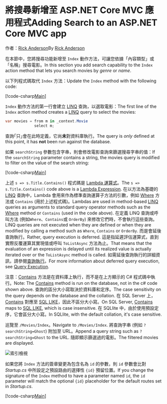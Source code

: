 # <a name="adding-search-to-an-aspnet-core-mvc-app"></a><span data-ttu-id="fa043-101">將搜尋新增至 ASP.NET Core MVC 應用程式</span><span class="sxs-lookup"><span data-stu-id="fa043-101">Adding Search to an ASP.NET Core MVC app</span></span>

<span data-ttu-id="fa043-102">作者：[Rick Anderson](https://twitter.com/RickAndMSFT)</span><span class="sxs-lookup"><span data-stu-id="fa043-102">By [Rick Anderson](https://twitter.com/RickAndMSFT)</span></span>

<span data-ttu-id="fa043-103">在本節中，您將搜尋功能新增至 `Index` 動作方法，可讓您依據「內容類型」或「名稱」搜尋電影。</span><span class="sxs-lookup"><span data-stu-id="fa043-103">In this section you add search capability to the `Index` action method that lets you search movies by *genre* or *name*.</span></span>

<span data-ttu-id="fa043-104">以下列程式碼取代 `Index` 方法：</span><span class="sxs-lookup"><span data-stu-id="fa043-104">Update the `Index` method with the following code:</span></span>
<!--
[!code-html[Main](../../tutorials/first-mvc-app/start-mvc/sample/MvcMovie/Views/Shared/_Layout.cshtml?highlight=7,31)]
-->

[!code-csharp[Main](../../tutorials/first-mvc-app/start-mvc/sample/MvcMovie/Controllers/MoviesController.cs?name=snippet_1stSearch)]

<span data-ttu-id="fa043-105">`Index` 動作方法的第一行會建立 [LINQ](https://docs.microsoft.com/dotnet/standard/using-linq) 查詢，以選取電影：</span><span class="sxs-lookup"><span data-stu-id="fa043-105">The first line of the `Index` action method creates a [LINQ](https://docs.microsoft.com/dotnet/standard/using-linq) query to select the movies:</span></span>

```csharp
var movies = from m in _context.Movie
             select m;
```

<span data-ttu-id="fa043-106">查詢｢只｣會在此時定義，它尚**未**對資料庫執行。</span><span class="sxs-lookup"><span data-stu-id="fa043-106">The query is *only* defined at this point, it has **not** been run against the database.</span></span>

<span data-ttu-id="fa043-107">如果 `searchString` 參數包含字串，則會修改電影查詢來篩選搜尋字串的值：</span><span class="sxs-lookup"><span data-stu-id="fa043-107">If the `searchString` parameter contains a string, the movies query is modified to filter on the value of the search string:</span></span>

[!code-csharp[Main](../../tutorials/first-mvc-app/start-mvc/sample/MvcMovie/Controllers/MoviesController.cs?name=snippet_SearchNull)]

<span data-ttu-id="fa043-108">上述 `s => s.Title.Contains()` 程式碼是 [Lambda 運算式](https://docs.microsoft.com/dotnet/csharp/programming-guide/statements-expressions-operators/lambda-expressions)。</span><span class="sxs-lookup"><span data-stu-id="fa043-108">The `s => s.Title.Contains()` code above is a [Lambda Expression](https://docs.microsoft.com/dotnet/csharp/programming-guide/statements-expressions-operators/lambda-expressions).</span></span> <span data-ttu-id="fa043-109">在以方法為基礎的 [LINQ](https://docs.microsoft.com/dotnet/standard/using-linq) 查詢中，Lambda 會用來作為標準查詢運算子方法的引數，例如 [Where](https://docs.microsoft.com//dotnet/api/system.linq.enumerable.where) 方法或 `Contains` (用於上述程式碼)。</span><span class="sxs-lookup"><span data-stu-id="fa043-109">Lambdas are used in method-based [LINQ](https://docs.microsoft.com/dotnet/standard/using-linq) queries as arguments to standard query operator methods such as the [Where](https://docs.microsoft.com//dotnet/api/system.linq.enumerable.where) method or `Contains` (used in the code above).</span></span> <span data-ttu-id="fa043-110">在定義 LINQ 查詢或呼叫方法 (例如`Where`、`Contains`或 `OrderBy`) 來修改它們時，不會執行這些查詢。</span><span class="sxs-lookup"><span data-stu-id="fa043-110">LINQ queries are not executed when they are defined or when they are modified by calling a method such as `Where`, `Contains`  or `OrderBy`.</span></span> <span data-ttu-id="fa043-111">而是會延後查詢執行。</span><span class="sxs-lookup"><span data-stu-id="fa043-111">Rather, query execution is deferred.</span></span>  <span data-ttu-id="fa043-112">這是指延遲評估運算式，直到實際反覆運算其實現值或呼叫 `ToListAsync` 方法為止。</span><span class="sxs-lookup"><span data-stu-id="fa043-112">That means that the evaluation of an expression is delayed until its realized value is actually iterated over or the `ToListAsync` method is called.</span></span> <span data-ttu-id="fa043-113">如需延後查詢執行的詳細資訊，請參閱[查詢執行](https://docs.microsoft.com/dotnet/framework/data/adonet/ef/language-reference/query-execution)。</span><span class="sxs-lookup"><span data-stu-id="fa043-113">For more information about deferred query execution, see [Query Execution](https://docs.microsoft.com/dotnet/framework/data/adonet/ef/language-reference/query-execution).</span></span>

<span data-ttu-id="fa043-114">注意：[Contains](https://docs.microsoft.com//dotnet/api/system.data.objects.dataclasses.entitycollection-1.contains) 方法是在資料庫上執行，而不是在上方顯示的 C# 程式碼中執行。</span><span class="sxs-lookup"><span data-stu-id="fa043-114">Note: The [Contains](https://docs.microsoft.com//dotnet/api/system.data.objects.dataclasses.entitycollection-1.contains) method is run on the database, not in the c# code shown above.</span></span> <span data-ttu-id="fa043-115">查詢的區分大小寫取決於資料庫和定序。</span><span class="sxs-lookup"><span data-stu-id="fa043-115">The case sensitivity on the query depends on the database and the collation.</span></span> <span data-ttu-id="fa043-116">在 SQL Server 上，[Contains](https://docs.microsoft.com//dotnet/api/system.data.objects.dataclasses.entitycollection-1.contains) 對應至 [SQL LIKE](https://docs.microsoft.com/sql/t-sql/language-elements/like-transact-sql)，因此不區分大小寫。</span><span class="sxs-lookup"><span data-stu-id="fa043-116">On SQL Server, [Contains](https://docs.microsoft.com//dotnet/api/system.data.objects.dataclasses.entitycollection-1.contains) maps to [SQL LIKE](https://docs.microsoft.com/sql/t-sql/language-elements/like-transact-sql), which is case insensitive.</span></span> <span data-ttu-id="fa043-117">在 SQLlite 中，由於使用預設定序，它會區分大小寫。</span><span class="sxs-lookup"><span data-stu-id="fa043-117">In SQLlite, with the default collation, it's case sensitive.</span></span>

<span data-ttu-id="fa043-118">巡覽至 `/Movies/Index`。</span><span class="sxs-lookup"><span data-stu-id="fa043-118">Navigate to `/Movies/Index`.</span></span> <span data-ttu-id="fa043-119">將查詢字串 (例如 `?searchString=Ghost`) 附加至 URL。</span><span class="sxs-lookup"><span data-stu-id="fa043-119">Append a query string such as `?searchString=Ghost` to the URL.</span></span> <span data-ttu-id="fa043-120">隨即顯示篩選過的電影。</span><span class="sxs-lookup"><span data-stu-id="fa043-120">The filtered movies are displayed.</span></span>

![索引檢視](../../tutorials/first-mvc-app/search/_static/ghost.png)

<span data-ttu-id="fa043-122">如果您將 `Index` 方法的簽章變更為包含名為 `id` 的參數，則 `id` 參數會比對 *Startup.cs* 中所設定之預設路由的選擇性 `{id}` 預留位置。</span><span class="sxs-lookup"><span data-stu-id="fa043-122">If you change the signature of the `Index` method to have a parameter named `id`, the `id` parameter will match the optional `{id}` placeholder for the default routes set in *Startup.cs*.</span></span>

[!code-csharp[Main](../../tutorials/first-mvc-app/start-mvc/sample/MvcMovie/Startup.cs?highlight=5&name=snippet_1)]

